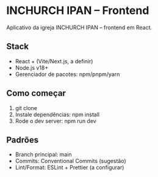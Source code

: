 # INCHURCH IPAN – Frontend
Aplicativo da igreja INCHURCH IPAN – frontend em React.

## Stack
- React + (Vite/Next.js, a definir)
- Node.js v18+
- Gerenciador de pacotes: npm/pnpm/yarn

## Como começar
1. git clone <URL>
2. Instale dependências: npm install
3. Rode o dev server: npm run dev

## Padrões
- Branch principal: main
- Commits: Conventional Commits (sugestão)
- Lint/Format: ESLint + Prettier (a configurar)


